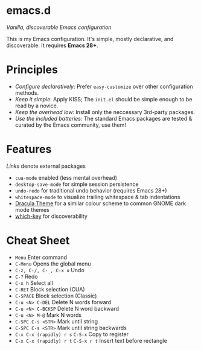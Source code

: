 # emacs.d

_Vanilla, discoverable Emacs configuration_

This is my Emacs configuration. It's simple, mostly declarative, and discoverable. It requires **Emacs 28+**.

# Principles

* _Configure declaratively_: Prefer `easy-customize` over other configuration methods.
* _Keep it simple_: Apply KISS; The `init.el` should be simple enough to be read by a novice.
* _Keep the overhead low_: Install only the neccessary 3rd-party packages.
* _Use the included batteries_: The standard Emacs packages are tested & curated by the Emacs community, use them!

# Features

_Links_ denote external packages

* `cua-mode` enabled (less mental overhead)
* `desktop-save-mode` for simple session persistence
* `undo-redo` for traditional undo behavior (requires Emacs 28+)
* `whitespace-mode` to visualize trailing whitespace & tab indentations
* [Dracula Theme](https://github.com/dracula/emacs) for a similar colour scheme to common GNOME dark mode themes
* [which-key](https://github.com/justbur/emacs-which-key) for discoverability

# Cheat Sheet

- `Menu` Enter command
- `C-Menu` Opens the global menu
- `C-z, C-/, C-_, C-x u` Undo
- `C-?` Redo
- `C-x h` Select all
- `C-RET` Block selection (CUA)
- `C-SPACE` Block selection (Classic)
- `C-u <N> C-DEL` Delete N words forward
- `C-u <N> C-BCKSP` Delete N word backward
- `C-u <N> M-@`  Mark N words
- `C-SPC C-s <STR>` Mark until string
- `C-SPC C-s <STR>` Mark until string backwards
- `C-x C-x (rapidly) r s` `C-S-x` Copy to register
- `C-x C-x (rapidly) r t` `C-S-x r t` Insert text before rectangle

